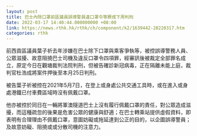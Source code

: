 ```yaml
---
layout: post
title: 巴士內除口罩前區議員誤導警員違口罩令等罪成下周判刑
date: 2022-03-17 14:40:44.000000000 +08:00
link: https://news.rthk.hk/rthk/ch/component/k2/1639442-20220317.htm
categories: rthk
---
```


前西貢區議員葉子祈去年涉嫌在巴士除下口罩與乘客爭執等，被控誤導警務人員、公眾滋擾、故意阻撓巴士司機及違反口罩令四項罪，經審訊後被裁定全部罪名成立，原定今日在觀塘裁判法院判刑，但被告確診新冠病毒，正在隔離未能上庭，裁判官杜浩成將案件押後至本月25日判刑。

被告葉子祈被控在2021年5月7日，在登上或身處公共交通工具時，或在進入或身處港鐵已付車費區域時沒有佩戴口罩。

他亦被控於同日在一輛將軍澳隧道巴士上沒有履行佩戴口罩的責任，對公眾造成滋擾，而這種疏忽的後果是危害公眾的健康與舒適；在巴士轉乘站提供虛假資料，即表明有合理理由不佩戴口罩，意圖妨礙或拖延達到公正的目的，以企圖誤導警員；及故意妨礙、阻撓或或分散司機的注意力。
